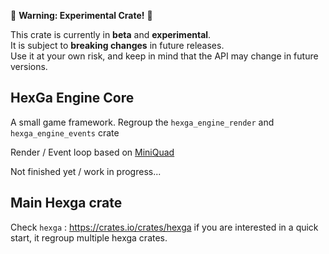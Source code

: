 🚧 **Warning: Experimental Crate!** 🚧

This crate is currently in **beta** and **experimental**.  
It is subject to **breaking changes** in future releases.  
Use it at your own risk, and keep in mind that the API may change in future versions.

## HexGa Engine Core

A small game framework.
Regroup the `hexga_engine_render` and `hexga_engine_events` crate

Render / Event loop based on [MiniQuad](https://github.com/not-fl3/miniquad)

Not finished yet / work in progress...

## Main Hexga crate

Check `hexga` : https://crates.io/crates/hexga if you are interested in a quick start, it regroup multiple hexga crates.